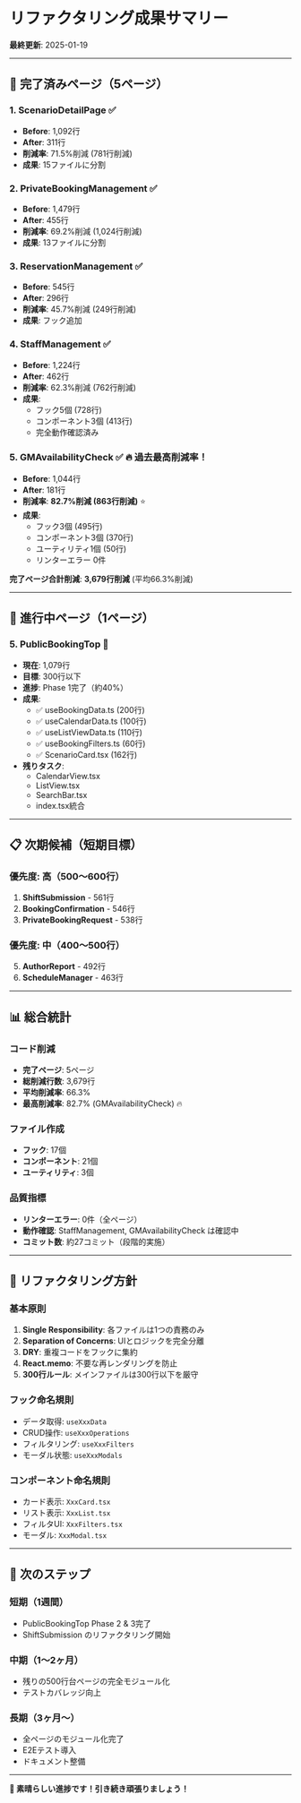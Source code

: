 # リファクタリング成果サマリー

**最終更新**: 2025-01-19

---

## 🎊 完了済みページ（5ページ）

### 1. ScenarioDetailPage ✅
- **Before**: 1,092行
- **After**: 311行
- **削減率**: 71.5%削減 (781行削減)
- **成果**: 15ファイルに分割

### 2. PrivateBookingManagement ✅
- **Before**: 1,479行
- **After**: 455行
- **削減率**: 69.2%削減 (1,024行削減)
- **成果**: 13ファイルに分割

### 3. ReservationManagement ✅
- **Before**: 545行
- **After**: 296行
- **削減率**: 45.7%削減 (249行削減)
- **成果**: フック追加

### 4. StaffManagement ✅
- **Before**: 1,224行
- **After**: 462行
- **削減率**: 62.3%削減 (762行削減)
- **成果**: 
  - フック5個 (728行)
  - コンポーネント3個 (413行)
  - 完全動作確認済み

### 5. GMAvailabilityCheck ✅ **🔥 過去最高削減率！**
- **Before**: 1,044行
- **After**: 181行
- **削減率**: **82.7%削減 (863行削減)** ⭐️
- **成果**: 
  - フック3個 (495行)
  - コンポーネント3個 (370行)
  - ユーティリティ1個 (50行)
  - リンターエラー 0件

**完了ページ合計削減**: **3,679行削減** (平均66.3%削減)

---

## 🚧 進行中ページ（1ページ）

### 5. PublicBookingTop 🚧
- **現在**: 1,079行
- **目標**: 300行以下
- **進捗**: Phase 1完了（約40%）
- **成果**:
  - ✅ useBookingData.ts (200行)
  - ✅ useCalendarData.ts (100行)
  - ✅ useListViewData.ts (110行)
  - ✅ useBookingFilters.ts (60行)
  - ✅ ScenarioCard.tsx (162行)
- **残りタスク**:
  - CalendarView.tsx
  - ListView.tsx
  - SearchBar.tsx
  - index.tsx統合

---

## 📋 次期候補（短期目標）

### 優先度: 高（500〜600行）
1. **ShiftSubmission** - 561行
2. **BookingConfirmation** - 546行
3. **PrivateBookingRequest** - 538行

### 優先度: 中（400〜500行）
5. **AuthorReport** - 492行
6. **ScheduleManager** - 463行

---

## 📊 総合統計

### コード削減
- **完了ページ**: 5ページ
- **総削減行数**: 3,679行
- **平均削減率**: 66.3%
- **最高削減率**: 82.7% (GMAvailabilityCheck) 🔥

### ファイル作成
- **フック**: 17個
- **コンポーネント**: 21個
- **ユーティリティ**: 3個

### 品質指標
- **リンターエラー**: 0件（全ページ）
- **動作確認**: StaffManagement, GMAvailabilityCheck は確認中
- **コミット数**: 約27コミット（段階的実施）

---

## 🎯 リファクタリング方針

### 基本原則
1. **Single Responsibility**: 各ファイルは1つの責務のみ
2. **Separation of Concerns**: UIとロジックを完全分離
3. **DRY**: 重複コードをフックに集約
4. **React.memo**: 不要な再レンダリングを防止
5. **300行ルール**: メインファイルは300行以下を厳守

### フック命名規則
- データ取得: `useXxxData`
- CRUD操作: `useXxxOperations`
- フィルタリング: `useXxxFilters`
- モーダル状態: `useXxxModals`

### コンポーネント命名規則
- カード表示: `XxxCard.tsx`
- リスト表示: `XxxList.tsx`
- フィルタUI: `XxxFilters.tsx`
- モーダル: `XxxModal.tsx`

---

## 🎉 次のステップ

### 短期（1週間）
- PublicBookingTop Phase 2 & 3完了
- ShiftSubmission のリファクタリング開始

### 中期（1〜2ヶ月）
- 残りの500行台ページの完全モジュール化
- テストカバレッジ向上

### 長期（3ヶ月〜）
- 全ページのモジュール化完了
- E2Eテスト導入
- ドキュメント整備

---

**🎊 素晴らしい進捗です！引き続き頑張りましょう！**

